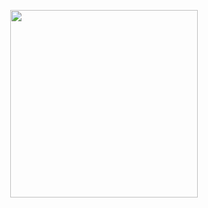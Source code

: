 <p align="center">
	<img src="[/frontend/src/assets/images/logo_page.png](https://github.com/piypil/piypil/assets/76488689/5a62b2ce-15a7-4ace-9484-24901974232a)" height="300px"/>
</p>

